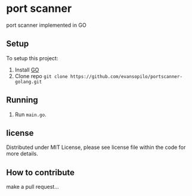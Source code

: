 # port scanner
port scanner implemented in GO

## Setup
To setup this project:

1. Install [GO](https://golang.org/doc/install)
2. Clone repo `git clone https://github.com/evansopilo/portscanner-golang.git`

## Running
1. Run `main.go`.

## license
Distributed under MIT License, please see license file within the code for more details.

## How to contribute
make a pull request...
